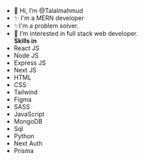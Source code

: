 - 👋 Hi, I’m @Talalmahmud
- ✨ I'm a MERN developer
- ✨I'm a problem solver.
- 👀 I’m interested in full stack web developer.
<br><b>Skills in</b>
- React JS
- Node JS
- Express JS
- Next JS
- HTML
- CSS
- Tailwind
- Figma
- SASS
- JavaScript
- MongoDB
- Sql
- Python
- Next Auth
- Prisma

<!--START_SECTION:badges-->

<!--END_SECTION:badges-->
